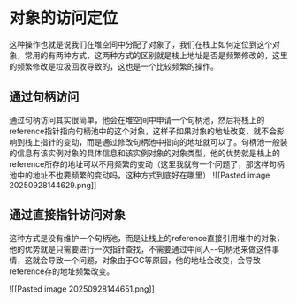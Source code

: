 # 对象的访问定位

这种操作也就是说我们在堆空间中分配了对象了，我们在栈上如何定位到这个对象，常用的有两种方式，这两种方式的区别就是栈上地址是否是频繁修改的，这里的频繁修改是垃圾回收导致的，这也是一个比较频繁的操作。

## 通过句柄访问

通过句柄访问其实很简单，他会在堆空间中申请一个句柄池，然后将栈上的reference指针指向句柄池中的这个对象，这样子如果对象的地址改变，就不会影响到栈上指针的变动，而是通过修改句柄池中指向的地址就可以了。句柄池一般装的信息有该实例对象的具体信息和该实例对象的对象类型，他的优势就是栈上的reference所存的地址可以不用频繁的变动（这里我就有一个问题了，那这样句柄池中的地址不也要频繁的变动吗，这种方式到底好在哪里）
![[Pasted image 20250928144629.png]]

## 通过直接指针访问对象

这种方式是没有维护一个句柄池，而是让栈上的reference直接引用堆中的对象，他的优势就是只需要进行一次指针查找，不需要通过中间人--句柄池来做这件事情，这就会导致一个问题，对象由于GC等原因，他的地址会改变，会导致reference存的地址频繁改变。

![[Pasted image 20250928144651.png]]